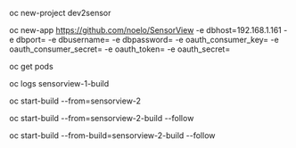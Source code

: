 oc new-project dev2sensor

oc new-app  https://github.com/noelo/SensorView  -e dbhost=192.168.1.161 -e dbport= -e dbusername= -e dbpassword= -e oauth_consumer_key= -e oauth_consumer_secret= -e oauth_token= -e oauth_secret=

oc get pods

oc logs sensorview-1-build

oc start-build --from=sensorview-2

oc start-build --from=sensorview-2-build --follow

oc start-build --from-build=sensorview-2-build --follow
